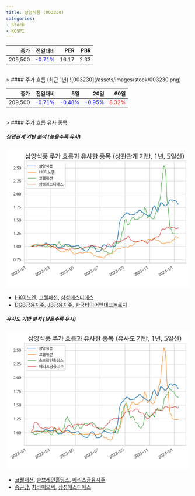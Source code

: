 ```yaml
---
title: 삼양식품 (003230)
categories:
- Stock
- KOSPI
---
```


|종가|전일대비|PER|PBR|
|---:|-------:|--:|---:|
|209,500|<span style="color: blue">-0.71%</span>|16.17|2.33|

<!-- more -->
<br>
> #### 주가 흐름 (최근 1년)
![003230](/assets/images/stock/003230.png)

|종가|전일대비|5일|20일|60일|
|---:|-------:|--:|---:|---:|
|209,500|<span style="color: blue">-0.71%</span>|<span style="color: blue">-0.48%</span>|<span style="color: blue">-0.95%</span>|<span style="color: red">8.32%</span>|

<br>
> #### 주가 흐름 유사 종목

##### 상관관계 기반 분석 (높을수록 유사)
![003230](/assets/images/stock/003230_corr.png)
- [HK이노엔](/195940/), [코웰패션](/033290/), [삼성에스디에스](/018260/)
- [DGB금융지주](/139130/), [JB금융지주](/175330/), [한국타이어앤테크놀로지](/161390/)

##### 유사도 기반 분석 (낮을수록 유사)	
![003230](/assets/images/stock/003230_sim.png)
- [코웰패션](/033290/), [솔브레인홀딩스](/036830/), [메리츠금융지주](/138040/)
- [종근당](/185750/), [차바이오텍](/085660/), [삼성에스디에스](/018260/)